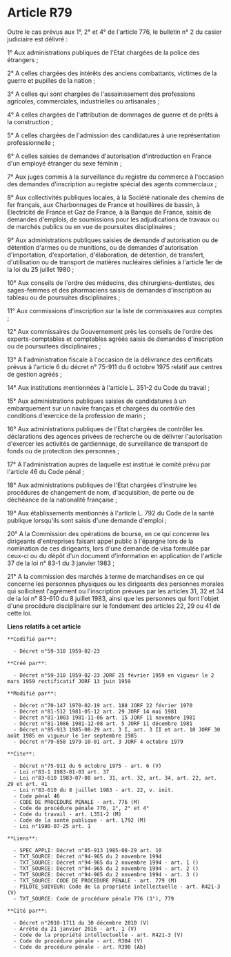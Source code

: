 # Article R79

Outre le cas prévus aux 1°, 2° et 4° de l'article 776, le bulletin n° 2 du casier judiciaire est délivré :

1° Aux administrations publiques de l'Etat chargées de la police des étrangers ;

2° A celles chargées des intérêts des anciens combattants, victimes de la guerre et pupilles de la nation ;

3° A celles qui sont chargées de l'assainissement des professions agricoles, commerciales, industrielles ou artisanales ;

4° A celles chargées de l'attribution de dommages de guerre et de prêts à la construction ;

5° A celles chargées de l'admission des candidatures à une représentation professionnelle ;

6° A celles saisies de demandes d'autorisation d'introduction en France d'un employé étranger du sexe féminin ;

7° Aux juges commis à la surveillance du registre du commerce à l'occasion des demandes d'inscription au registre spécial des
agents commerciaux ;

8° Aux collectivités publiques locales, à la Société nationale des chemins de fer français, aux Charbonnages de France et
houillères de bassin, à Electricité de France et Gaz de France, à la Banque de France, saisis de demandes d'emplois, de
soumissions pour les adjudications de travaux ou de marchés publics ou en vue de poursuites disciplinaires ;

9° Aux administrations publiques saisies de demande d'autorisation ou de détention d'armes ou de munitions, ou de demandes
d'autorisation d'importation, d'exportation, d'élaboration, de détention, de transfert, d'utilisation ou de transport de
matières nucléaires définies à l'article 1er de la loi du 25 juillet 1980 ;

10° Aux conseils de l'ordre des médecins, des chirurgiens-dentistes, des sages-femmes et des pharmaciens saisis de demandes
d'inscription au tableau ou de poursuites disciplinaires ;

11° Aux commissions d'inscription sur la liste de commissaires aux comptes ;

12° Aux commissaires du Gouvernement près les conseils de l'ordre des experts-comptables et comptables agréés saisis de
demandes d'inscription ou de poursuitees disciplinaires ;

13° A l'administration fiscale à l'occasion de la délivrance des certificats prévus à l'article 6 du décret n° 75-911 du 6
octobre 1975 relatif aux centres de gestion agréés ;

14° Aux institutions mentionnées à l'article L. 351-2 du Code du travail ;

15° Aux administrations publiques saisies de candidatures à un embarquement sur un navire français et chargées du contrôle
des conditions d'exercice de la profession de marin ;

16° Aux administrations publiques de l'Etat chargées de contrôler les déclarations des agences privées de recherche ou de
délivrer l'autorisation d'exercer les activités de gardiennage, de surveillance de transport de fonds ou de protection des
personnes ;

17° A l'administration auprès de laquelle est institué le comité prévu par l'article 46 du Code pénal ;

18° Aux administrations publiques de l'Etat chargées d'instruire les procédures de changement de nom, d'acquisition, de perte
ou de déchéance de la nationalité française ;

19° Aux établissements mentionnés à l'article L. 792 du Code de la santé publique lorsqu'ils sont saisis d'une demande
d'emploi ;

20° A la Commission des opérations de bourse, en ce qui concerne les dirigeants d'entreprises faisant appel public à
l'épargne lors de la nomination de ces dirigeants, lors d'une demande de visa formulée par ceux-ci ou du dépôt d'un document
d'information en application de l'article 37 de la loi n° 83-1 du 3 janvier 1983 ;

21° A la commission des marchés à terme de marchandises en ce qui concerne les personnes physiques ou les dirigeants des
personnes morales qui sollicitent l'agrément ou l'inscription prévues par les articles 31, 32 et 34 de la loi n° 83-610 du 8
juillet 1983, ainsi que les personnes qui font l'objet d'une procédure disciplinaire sur le fondement des articles 22, 29 ou
41 de cette loi.

**Liens relatifs à cet article**

	**Codifié par**:

	  - Décret n°59-318 1959-02-23

	**Créé par**:

	  - Décret n°59-318 1959-02-23 JORF 25 février 1959 en vigueur le 2 mars 1959 rectificatif JORF 13 juin 1959

	**Modifié par**:

	  - Décret n°70-147 1970-02-19 art. 188 JORF 22 février 1970
	  - Décret n°81-512 1981-05-12 art. 29 JORF 14 mai 1981
	  - Décret n°81-1003 1981-11-06 art. 15 JORF 11 novembre 1981
	  - Décret n°81-1086 1981-12-08 art. 5 JORF 11 décembre 1981
	  - Décret n°85-913 1985-08-29 art. 3 I, art. 3 II et art. 10 JORF 30 août 1985 en vigueur le 1er septembre 1985
	  - Décret n°79-858 1979-10-01 art. 3 JORF 4 octobre 1979

	**Cite**:

	  - Décret n°75-911 du 6 octobre 1975 - art. 6 (V)
	  - Loi n°83-1 1983-01-03 art. 37
	  - Loi n°83-610 1983-07-08 art. 31, art. 32, art. 34, art. 22, art. 29 et art. 41
	  - Loi n°83-610 du 8 juillet 1983 - art. 22, v. init.
	  - Code pénal 46
	  - CODE DE PROCEDURE PENALE - art. 776 (M)
	  - Code de procédure pénale 776, 1°, 2° et 4°
	  - Code du travail - art. L351-2 (M)
	  - Code de la santé publique - art. L792 (M)
	  - Loi n°1980-07-25 art. 1

	**Liens**:

	  - SPEC_APPLI: Décret n°85-913 1985-08-29 art. 10
	  - TXT_SOURCE: Décret n°94-965 du 2 novembre 1994
	  - TXT_SOURCE: Décret n°94-965 du 2 novembre 1994 - art. 1 ()
	  - TXT_SOURCE: Décret n°94-965 du 2 novembre 1994 - art. 2 ()
	  - TXT_SOURCE: Décret n°94-965 du 2 novembre 1994 - art. 3 ()
	  - TXT_SOURCE: CODE DE PROCEDURE PENALE - art. 779 (M)
	  - PILOTE_SUIVEUR: Code de la propriété intellectuelle - art. R421-3 (V)
	  - TXT_SOURCE: Code de procédure pénale 776 (3°), 779

	**Cité par**:

	  - Décret n°2010-1711 du 30 décembre 2010 (V)
	  - Arrêté du 21 janvier 2016 - art. 1 (V)
	  - Code de la propriété intellectuelle - art. R421-3 (V)
	  - Code de procédure pénale - art. R304 (V)
	  - Code de procédure pénale - art. R390 (Ab)

